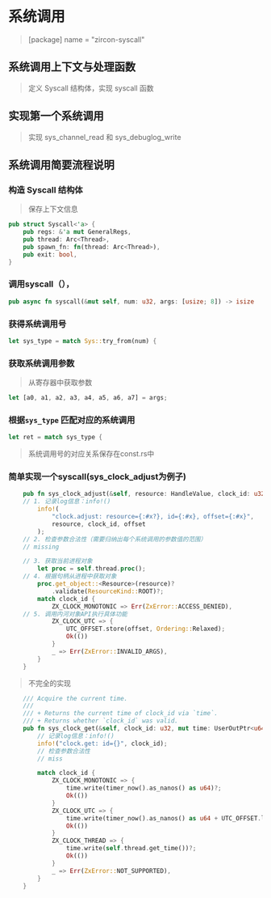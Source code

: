 # 系统调用
> [package]
name = "zircon-syscall"


## 系统调用上下文与处理函数

> 定义 Syscall 结构体，实现 syscall 函数

## 实现第一个系统调用

> 实现 sys_channel_read 和 sys_debuglog_write





## 系统调用简要流程说明

### 构造 Syscall 结构体
> 保存上下文信息

```rust
pub struct Syscall<'a> {
    pub regs: &'a mut GeneralRegs,
    pub thread: Arc<Thread>,
    pub spawn_fn: fn(thread: Arc<Thread>),
    pub exit: bool,
}
```

### 调用syscall（），
```rust
pub async fn syscall(&mut self, num: u32, args: [usize; 8]) -> isize 
```

### 获得系统调用号
```rust
let sys_type = match Sys::try_from(num) {
```



### 获取系统调用参数

> 从寄存器中获取参数
```rust
let [a0, a1, a2, a3, a4, a5, a6, a7] = args;
```




### 根据`sys_type` 匹配对应的系统调用
```rust
let ret = match sys_type {

```

> 系统调用号的对应关系保存在const.rs中




### 简单实现一个syscall(sys_clock_adjust为例子)
```rust
    pub fn sys_clock_adjust(&self, resource: HandleValue, clock_id: u32, offset: u64) -> ZxResult {
    // 1. 记录log信息：info!()
        info!(
            "clock.adjust: resource={:#x?}, id={:#x}, offset={:#x}",
            resource, clock_id, offset
        );
    // 2. 检查参数合法性（需要归纳出每个系统调用的参数值的范围）
    // missing

    // 3. 获取当前进程对象
        let proc = self.thread.proc();
    // 4. 根据句柄从进程中获取对象
        proc.get_object::<Resource>(resource)?
            .validate(ResourceKind::ROOT)?;
        match clock_id {
            ZX_CLOCK_MONOTONIC => Err(ZxError::ACCESS_DENIED),
    // 5. 调用内河对象API执行具体功能
            ZX_CLOCK_UTC => {
                UTC_OFFSET.store(offset, Ordering::Relaxed);
                Ok(())
            }
            _ => Err(ZxError::INVALID_ARGS),
        }
    }
```


> 不完全的实现

```rust
    /// Acquire the current time.  
    ///   
    /// + Returns the current time of clock_id via `time`.  
    /// + Returns whether `clock_id` was valid.  
    pub fn sys_clock_get(&self, clock_id: u32, mut time: UserOutPtr<u64>) -> ZxResult {
        // 记录log信息：info!()
        info!("clock.get: id={}", clock_id); 
        // 检查参数合法性
        // miss

        match clock_id {
            ZX_CLOCK_MONOTONIC => {
                time.write(timer_now().as_nanos() as u64)?;
                Ok(())
            }
            ZX_CLOCK_UTC => {
                time.write(timer_now().as_nanos() as u64 + UTC_OFFSET.load(Ordering::Relaxed))?;
                Ok(())
            }
            ZX_CLOCK_THREAD => {
                time.write(self.thread.get_time())?;
                Ok(())
            }
            _ => Err(ZxError::NOT_SUPPORTED),
        }
    }
```


